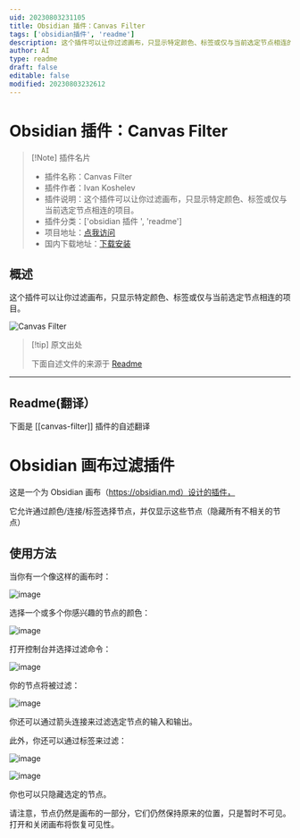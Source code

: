 ```yaml
---
uid: 20230803231105
title: Obsidian 插件：Canvas Filter
tags: ['obsidian插件', 'readme']
description: 这个插件可以让你过滤画布，只显示特定颜色、标签或仅与当前选定节点相连的项目。
author: AI
type: readme
draft: false
editable: false
modified: 20230803232612
---
```


# Obsidian 插件：Canvas Filter

> [!Note] 插件名片
> - 插件名称：Canvas Filter
> - 插件作者：Ivan Koshelev
> - 插件说明：这个插件可以让你过滤画布，只显示特定颜色、标签或仅与当前选定节点相连的项目。
> - 插件分类：['obsidian 插件 ', 'readme']
> - 项目地址：[点我访问](https://github.com/IKoshelev/Obsidian-Canvas-Filter)
> - 国内下载地址：[下载安装](https://pkmer.cn/products/plugin/pluginMarket/?canvas-filter)

## 概述

这个插件可以让你过滤画布，只显示特定颜色、标签或仅与当前选定节点相连的项目。

![Canvas Filter](https://cdn.pkmer.cn/covers/canvas-filter.png!pkmer)

> [!tip] 原文出处
>
>下面自述文件的来源于 [Readme](https://ghproxy.net/https://raw.githubusercontent.com/IKoshelev/Obsidian-Canvas-Filter/master/README.md)
>

---

## Readme(翻译）

下面是 [[canvas-filter]] 插件的自述翻译

# Obsidian 画布过滤插件

这是一个为 Obsidian 画布（<https://obsidian.md）设计的插件，>

它允许通过颜色/连接/标签选择节点，并仅显示这些节点（隐藏所有不相关的节点）

## 使用方法

当你有一个像这样的画布时：

![image](./assets/All-visible.png)

选择一个或多个你感兴趣的节点的颜色：

![image](./assets/Select-color.png)

打开控制台并选择过滤命令：

![image](./assets/Menu.png)

你的节点将被过滤：

![image](./assets/Filtered-color.png)

你还可以通过箭头连接来过滤选定节点的输入和输出。

此外，你还可以通过标签来过滤：

![image](./assets/Filter-tags.png)

![image](./assets/Filtered-tag.png)

你也可以只隐藏选定的节点。

请注意，节点仍然是画布的一部分，它们仍然保持原来的位置，只是暂时不可见。打开和关闭画布将恢复可见性。
